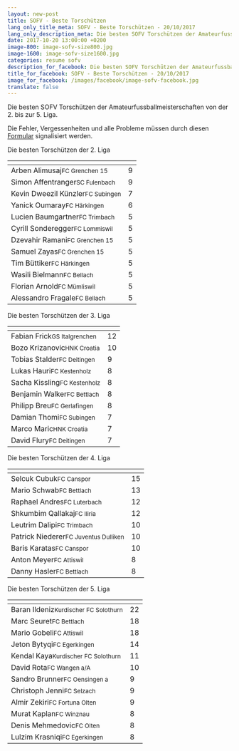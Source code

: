 ```yaml
---
layout: new-post
title: SOFV - Beste Torschützen
lang_only_title_meta: SOFV - Beste Torschützen - 20/10/2017
lang_only_description_meta: Die besten SOFV Torschützen der Amateurfussballmeisterschaften von der 2. bis zur 5. Liga - 20/10/2017
date: 2017-10-20 13:00:00 +0200
image-800: image-sofv-size800.jpg
image-1600: image-sofv-size1600.jpg
categories: resume sofv
description_for_facebook: Die besten SOFV Torschützen der Amateurfussballmeisterschaften von der 2. bis zur 5. Liga
title_for_facebook: SOFV - Beste Torschützen - 20/10/2017
image_for_facebook: /images/facebook/image-sofv-facebook.jpg
translate: false
---
```

Die besten SOFV Torschützen der Amateurfussballmeisterschaften von der 2. bis zur 5. Liga.

Die Fehler, Vergessenheiten und alle Probleme müssen durch diesen <a href="/formular-fehlermeldung">Formular</a> signalisiert werden.

Die besten Torschützen der 2. Liga

<table class="table"><thead><tr><th><i class="fa fa-male"></i></th><th><i class="fa fa-futbol-o"></i></th></tr></thead><tbody><tr><td>Arben Alimusaj<span class='d-block team-name'><small>FC Grenchen 15</small></span></td><td>9</td></tr><tr><td>Simon Affentranger<span class='d-block team-name'><small>SC Fulenbach</small></span></td><td>9</td></tr><tr><td>Kevin Dweezil Künzler<span class='d-block team-name'><small>FC Subingen</small></span></td><td>7</td></tr><tr><td>Yanick Oumaray<span class='d-block team-name'><small>FC Härkingen</small></span></td><td>6</td></tr><tr><td>Lucien Baumgartner<span class='d-block team-name'><small>FC Trimbach</small></span></td><td>5</td></tr><tr><td>Cyrill Sonderegger<span class='d-block team-name'><small>FC Lommiswil</small></span></td><td>5</td></tr><tr><td>Dzevahir Ramani<span class='d-block team-name'><small>FC Grenchen 15</small></span></td><td>5</td></tr><tr><td>Samuel Zayas<span class='d-block team-name'><small>FC Grenchen 15</small></span></td><td>5</td></tr><tr><td>Tim Büttiker<span class='d-block team-name'><small>FC Härkingen</small></span></td><td>5</td></tr><tr><td>Wasili Bielmann<span class='d-block team-name'><small>FC Bellach</small></span></td><td>5</td></tr><tr><td>Florian Arnold<span class='d-block team-name'><small>FC Mümliswil</small></span></td><td>5</td></tr><tr><td>Alessandro Fragale<span class='d-block team-name'><small>FC Bellach</small></span></td><td>5</td></tr></tbody></table>

Die besten Torschützen der 3. Liga

<table class="table"><thead><tr><th><i class="fa fa-male"></i></th><th><i class="fa fa-futbol-o"></i></th></tr></thead><tbody><tr><td>Fabian Frick<span class='d-block team-name'><small>GS Italgrenchen</small></span></td><td>12</td></tr><tr><td>Bozo Krizanovic<span class='d-block team-name'><small>HNK Croatia</small></span></td><td>10</td></tr><tr><td>Tobias Stalder<span class='d-block team-name'><small>FC Deitingen</small></span></td><td>9</td></tr><tr><td>Lukas Hauri<span class='d-block team-name'><small>FC Kestenholz</small></span></td><td>8</td></tr><tr><td>Sacha Kissling<span class='d-block team-name'><small>FC Kestenholz</small></span></td><td>8</td></tr><tr><td>Benjamin Walker<span class='d-block team-name'><small>FC Bettlach</small></span></td><td>8</td></tr><tr><td>Philipp Breu<span class='d-block team-name'><small>FC Gerlafingen</small></span></td><td>8</td></tr><tr><td>Damian Thomi<span class='d-block team-name'><small>FC Subingen</small></span></td><td>7</td></tr><tr><td>Marco Maric<span class='d-block team-name'><small>HNK Croatia</small></span></td><td>7</td></tr><tr><td>David Flury<span class='d-block team-name'><small>FC Deitingen</small></span></td><td>7</td></tr></tbody></table>

Die besten Torschützen der 4. Liga

<table class="table"><thead><tr><th><i class="fa fa-male"></i></th><th><i class="fa fa-futbol-o"></i></th></tr></thead><tbody><tr><td>Selcuk Cubuk<span class='d-block team-name'><small>FC Canspor</small></span></td><td>15</td></tr><tr><td>Mario Schwab<span class='d-block team-name'><small>FC Bettlach</small></span></td><td>13</td></tr><tr><td>Raphael Andres<span class='d-block team-name'><small>FC Luterbach</small></span></td><td>12</td></tr><tr><td>Shkumbim Qallakaj<span class='d-block team-name'><small>FC Iliria</small></span></td><td>12</td></tr><tr><td>Leutrim Dalipi<span class='d-block team-name'><small>FC Trimbach</small></span></td><td>10</td></tr><tr><td>Patrick Niederer<span class='d-block team-name'><small>FC Juventus Dulliken</small></span></td><td>10</td></tr><tr><td>Baris Karatas<span class='d-block team-name'><small>FC Canspor</small></span></td><td>10</td></tr><tr><td>Anton Meyer<span class='d-block team-name'><small>FC Attiswil</small></span></td><td>8</td></tr><tr><td>Danny Hasler<span class='d-block team-name'><small>FC Bettlach</small></span></td><td>8</td></tr></tbody></table>

Die besten Torschützen der 5. Liga

<table class="table"><thead><tr><th><i class="fa fa-male"></i></th><th><i class="fa fa-futbol-o"></i></th></tr></thead><tbody><tr><td>Baran Ildeniz<span class='d-block team-name'><small>Kurdischer FC Solothurn</small></span></td><td>22</td></tr><tr><td>Marc Seuret<span class='d-block team-name'><small>FC Bettlach</small></span></td><td>18</td></tr><tr><td>Mario Gobeli<span class='d-block team-name'><small>FC Attiswil</small></span></td><td>18</td></tr><tr><td>Jeton Bytyqi<span class='d-block team-name'><small>FC Egerkingen</small></span></td><td>14</td></tr><tr><td>Kendal Kaya<span class='d-block team-name'><small>Kurdischer FC Solothurn</small></span></td><td>11</td></tr><tr><td>David Rota<span class='d-block team-name'><small>FC Wangen a/A</small></span></td><td>10</td></tr><tr><td>Sandro Brunner<span class='d-block team-name'><small>FC Oensingen a</small></span></td><td>9</td></tr><tr><td>Christoph Jenni<span class='d-block team-name'><small>FC Selzach</small></span></td><td>9</td></tr><tr><td>Almir Zekiri<span class='d-block team-name'><small>FC Fortuna Olten</small></span></td><td>9</td></tr><tr><td>Murat Kaplan<span class='d-block team-name'><small>FC Winznau</small></span></td><td>8</td></tr><tr><td>Denis Mehmedovic<span class='d-block team-name'><small>FC Olten</small></span></td><td>8</td></tr><tr><td>Lulzim Krasniqi<span class='d-block team-name'><small>FC Egerkingen</small></span></td><td>8</td></tr></tbody></table>

